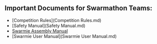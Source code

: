 ## Important Documents for Swarmathon Teams:
- [Competition Rules](Competition Rules.md)
- [Safety Manual](Safety Manual.md)
- [Swarmie Assembly Manual](SwarmieAssembly/AssemblyManual/)
- [Swarmie User Manual](Swarmie User Manual.md)

